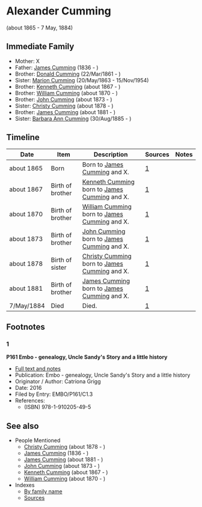 ﻿---
layout: person
subject_key: i7306221
permalink: /people/i7306221
---

# Alexander Cumming
(about 1865 - 7 May, 1884)

## Immediate Family

* Mother: X
* Father: [James Cumming](./@i66384942@-james-cumming-b1836-d.md) (1836 - )
* Brother: [Donald Cumming](./@i20465544@-donald-cumming-b1861-3-22-d.md) (22/Mar/1861 - )
* Sister: [Marion Cumming](./@i59851647@-marion-cumming-b1863-5-20-d1954-11-15.md) (20/May/1863 - 15/Nov/1954)
* Brother: [Kenneth Cumming](./@i14447152@-kenneth-cumming-b1867-d.md) (about 1867 - )
* Brother: [William Cumming](./@i10016098@-william-cumming-b1870-d.md) (about 1870 - )
* Brother: [John Cumming](./@i87723702@-john-cumming-b1873-d.md) (about 1873 - )
* Sister: [Christy Cumming](./@i94377968@-christy-cumming-b1878-d.md) (about 1878 - )
* Brother: [James Cumming](./@i64418166@-james-cumming-b1881-d.md) (about 1881 - )
* Sister: [Barbara Ann Cumming](./@i57039529@-barbara-ann-cumming-b1885-8-30-d.md) (30/Aug/1885 - )

## Timeline

Date | Item | Description | Sources | Notes
---|---|---|---|---
about 1865 | Born | Born to [James Cumming](./@i66384942@-james-cumming-b1836-d.md) and X. | [1](#1) | 
about 1867 | Birth of brother | [Kenneth Cumming](./@i14447152@-kenneth-cumming-b1867-d.md) born to [James Cumming](./@i66384942@-james-cumming-b1836-d.md) and X. | [1](#1) | 
about 1870 | Birth of brother | [William Cumming](./@i10016098@-william-cumming-b1870-d.md) born to [James Cumming](./@i66384942@-james-cumming-b1836-d.md) and X. | [1](#1) | 
about 1873 | Birth of brother | [John Cumming](./@i87723702@-john-cumming-b1873-d.md) born to [James Cumming](./@i66384942@-james-cumming-b1836-d.md) and X. | [1](#1) | 
about 1878 | Birth of sister | [Christy Cumming](./@i94377968@-christy-cumming-b1878-d.md) born to [James Cumming](./@i66384942@-james-cumming-b1836-d.md) and X. | [1](#1) | 
about 1881 | Birth of brother | [James Cumming](./@i64418166@-james-cumming-b1881-d.md) born to [James Cumming](./@i66384942@-james-cumming-b1836-d.md) and X. | [1](#1) | 
7/May/1884 | Died | Died. | [1](#1) | 

## Footnotes

### 1

**P161 Embo - genealogy, Uncle Sandy's Story and a little history**

* [Full text and notes](../sources/@s95058656@-p161-embo-genealogy,-uncle-sandy's-story-and-a-little-history.md)
* Publication: Embo - genealogy, Uncle Sandy's Story and a little history
* Originator / Author: Catriona Grigg
* Date: 2016
* Filed by Entry: EMBO/P161/C1.3
* References: 
  * (ISBN) 978-1-910205-49-5


## See also

- People Mentioned
  - [Christy Cumming](./@i94377968@-christy-cumming-b1878-d.md) (about 1878 - )
  - [James Cumming](./@i66384942@-james-cumming-b1836-d.md) (1836 - )
  - [James Cumming](./@i64418166@-james-cumming-b1881-d.md) (about 1881 - )
  - [John Cumming](./@i87723702@-john-cumming-b1873-d.md) (about 1873 - )
  - [Kenneth Cumming](./@i14447152@-kenneth-cumming-b1867-d.md) (about 1867 - )
  - [William Cumming](./@i10016098@-william-cumming-b1870-d.md) (about 1870 - )
- Indexes
  - [By family name](../index-by-family-name.md)
  - [Sources](../index-of-sources-by-title.md)
